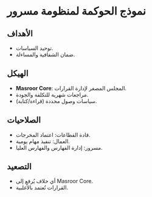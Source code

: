 # نموذج الحوكمة لمنظومة مسرور

## الأهداف
- توحيد السياسات.
- ضمان الشفافية والمساءلة.

## الهيكل
- **Masroor Core**: المجلس المصغر لإدارة القرارات.
- مراجعات شهرية للتكلفة والجودة.
- سياسات وصول محددة (قراءة/كتابة).

## الصلاحيات
- قادة القطاعات: اعتماد المخرجات.
- العمال: تنفيذ مهام يومية.
- مسرور: إدارة الفهارس والفهارس العليا.

## التصعيد
- أي خلاف يُرفع إلى Masroor Core.
- القرارات تُعتمد بالأغلبية.

